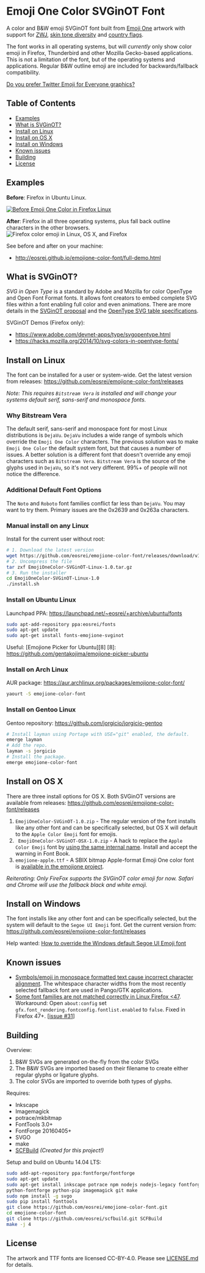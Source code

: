 # Emoji One Color SVGinOT Font
A color and B&W emoji SVGinOT font built from [Emoji One][1] artwork with
support for [ZWJ][2], [skin tone diversity][3] and [country flags][4].

The font works in all operating systems, but will *currently* only show color
emoji in Firefox, Thunderbird and other Mozilla Gecko-based applications. This
is not a limitation of the font, but of the operating systems and applications.
Regular B&W outline emoji are included for backwards/fallback compatibility.

[Do you prefer Twitter Emoji for Everyone graphics?][5]

[1]: http://emojione.com/
[2]: http://unicode.org/emoji/charts/emoji-zwj-sequences.html
[3]: http://www.unicode.org/reports/tr51/#Diversity
[4]: http://www.unicode.org/reports/tr51/#Flags
[5]: https://github.com/eosrei/twemoji-color-font

## Table of Contents

* [Examples](#examples)
* [What is SVGinOT?](#what-is-svginot)
* [Install on Linux](#install-on-linux)
* [Install on OS X](#install-on-os-x)
* [Install on Windows](#install-on-windows)
* [Known issues](#known-issues)
* [Building](#building)
* [License](#license)

## Examples

**Before**: Firefox in Ubuntu Linux.

[![Before Emoji One Color in Firefox Linux](images/demo-before.png?raw=true)](images/before-linux-firefox.png?raw=true)

**After**: Firefox in all three operating systems, plus fall back outline
characters in the other browsers.
![Firefox color emoji in Linux, OS X, and Firefox](images/demo.png?raw=true)

See before and after on your machine:
* http://eosrei.github.io/emojione-color-font/full-demo.html

## What is SVGinOT?
*SVG in Open Type* is a standard by Adobe and Mozilla for color OpenType
and Open Font Format fonts. It allows font creators to embed complete SVG files
within a font enabling full color and even animations. There are more details
in the [SVGinOT proposal][6] and the [OpenType SVG table specifications][7].

SVGinOT Demos (Firefox only):

* https://www.adobe.com/devnet-apps/type/svgopentype.html
* https://hacks.mozilla.org/2014/10/svg-colors-in-opentype-fonts/

[6]: https://www.w3.org/2013/10/SVG_in_OpenType/
[7]: https://www.microsoft.com/typography/otspec/svg.htm

## Install on Linux
The font can be installed for a user or system-wide. Get the latest version
from releases: https://github.com/eosrei/emojione-color-font/releases

*Note: This requires `Bitstream Vera` is installed and will change your
systems default serif, sans-serif and monospace fonts.*

### Why Bitstream Vera
The default serif, sans-serif and monospace font for most Linux distributions is
`DejaVu`. `DejaVu` includes a wide range of symbols which override the
`Emoji One Color` characters. The previous solution was to make
`Emoji One Color` the default system font, but that causes a number of issues.
A better solution is a different font that doesn't override any emoji characters
such as `Bitstream Vera`. `Bitstream Vera` is the source of the glyphs used in
`DejaVu`, so it's not very different. 99%+ of people will not notice the
difference.

### Additional Default Font Options
The `Noto` and `Roboto` font families conflict far less than `DejaVu`. You may
want to try them. Primary issues are the 0x2639 and 0x263a characters.

### Manual install on any Linux
Install for the current user without root:
```sh
# 1. Download the latest version
wget https://github.com/eosrei/emojione-color-font/releases/download/v1.0/EmojiOneColor-SVGinOT-Linux-1.0.tar.gz
# 2. Uncompress the file
tar zxf EmojiOneColor-SVGinOT-Linux-1.0.tar.gz
# 3. Run the installer
cd EmojiOneColor-SVGinOT-Linux-1.0
./install.sh
```

### Install on Ubuntu Linux
Launchpad PPA: https://launchpad.net/~eosrei/+archive/ubuntu/fonts

```sh
sudo apt-add-repository ppa:eosrei/fonts
sudo apt-get update
sudo apt-get install fonts-emojione-svginot
```

Useful: [Emojione Picker for Ubuntu][8]
[8]: https://github.com/gentakojima/emojione-picker-ubuntu

### Install on Arch Linux
AUR package: https://aur.archlinux.org/packages/emojione-color-font/

```sh
yaourt -S emojione-color-font
```

### Install on Gentoo Linux
Gentoo repository: https://github.com/jorgicio/jorgicio-gentoo

```sh
# Install layman using Portage with USE="git" enabled, the default.
emerge layman
# Add the repo.
layman -s jorgicio
# Install the package.
emerge emojione-color-font
```

## Install on OS X
There are three install options for OS X. Both SVGinOT versions are available
from releases: https://github.com/eosrei/emojione-color-font/releases

1. `EmojiOneColor-SVGinOT-1.0.zip` - The regular version of the font
   installs like any other font and can be specifically selected, but OS X will
   default to the `Apple Color Emoji` font for emojis.
2. ` EmojiOneColor-SVGinOT-OSX-1.0.zip` - A hack to replace the `Apple
   Color Emoji` font by [using the same internal name][9]. Install and accept
   the warning in Font Book.
3. `emojione-apple.ttf` - A SBIX bitmap Apple-format Emoji One color font is
   [available in the emojione project][10].

[9]:http://www.macissues.com/2014/11/21/how-to-change-the-default-system-font-in-mac-os-x/
[10]:https://github.com/Ranks/emojione/tree/master/assets/fonts

*Reiterating: Only FireFox supports the SVGinOT color emoji for now. Safari and
Chrome will use the fallback black and white emoji.*

## Install on Windows

The font installs like any other font and can be specifically selected, but
the system will default to the `Segoe UI Emoji` font. Get the current version
from: https://github.com/eosrei/emojione-color-font/releases

Help wanted: [How to override the Windows default Segoe UI Emoji font][11]

[11]:https://github.com/eosrei/emojione-color-font/issues/15

## Known issues

* [Symbols/emoji in monospace formatted text cause incorrect character
  alignment][12]. The whitespace character widths from the most recently selected
  fallback font are used in Pango/GTK applications.
* [Some font families are not matched correctly in Linux Firefox <47][13].
  Workaround: Open `about:config` set
  `gfx.font_rendering.fontconfig.fontlist.enabled` to `false`.
  Fixed in Firefox 47+. [[issue #31][14]]

[12]:https://bugzilla.gnome.org/show_bug.cgi?id=757785
[13]:https://bugzilla.mozilla.org/show_bug.cgi?id=1245811
[14]:https://github.com/eosrei/emojione-color-font/issues/31

## Building
Overview:

1. B&W SVGs are generated on-the-fly from the color SVGs
2. The B&W SVGs are imported based on their filename to create either regular
   glyphs or ligature glyphs.
3. The color SVGs are imported to override both types of glyphs.

Requires:
* Inkscape
* Imagemagick
* potrace/mkbitmap
* FontTools 3.0+
* FontForge 20160405+
* SVGO
* make
* [SCFBuild][15] *(Created for this project!)*

[15]: https://github.com/eosrei/scfbuild

Setup and build on Ubuntu 14.04 LTS:
```sh
sudo add-apt-repository ppa:fontforge/fontforge
sudo apt-get update
sudo apt-get install inkscape potrace npm nodejs nodejs-legacy fontforge \
python-fontforge python-pip imagemagick git make
sudo npm install -g svgo
sudo pip install fonttools
git clone https://github.com/eosrei/emojione-color-font.git
cd emojione-color-font
git clone https://github.com/eosrei/scfbuild.git SCFBuild
make -j 4
```

## License

The artwork and TTF fonts are licensed CC-BY-4.0. Please see
[LICENSE.md](LICENSE.md) for details.
